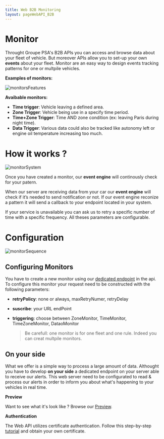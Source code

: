 ```yaml
---
title: Web B2B Monitoring
layout: pageWebAPI_B2B
---
```

# Monitor
Throught Groupe PSA's B2B APIs you can access and browse data about your fleet of vehicle.
But moreover APIs allow you to set-up your own **events** about your fleet.
Monitor are an easy way to design events tracking patterns for one or multpile vehicles.

**Examples of monitors:**

![monitorsFeatures]({{site.baseurl}}/assets/images/monitorsFeatures.png)


**Avaibable monitors:**
- **Time trigger**: Vehicle leaving a defined area.
- **Zone Trigger**: Vehicle being use in a specify time period.
- **Time+Zone Trigger**: Time AND zone condition (ex: leaving Paris during night time).
- **Data Trigger**: Various data could also be tracked like autonomy left or engine oil temperature increasing too much.

# How it works ?

![monitorSystem]({{site.baseurl}}/assets/images/monitorSystem.png)

Once you have created a monitor, our **event engine** will continously check for your patern.

When our server are receiving data from your car our **event engine** will check if it’s needed to send notification or not. If  our event engine reconize a pattern it will send a callback to your endpoint located in your system.

If your service is unavailable you can ask us to retry a specific number of time with a specific frequency. All theses parameters are configurable.

# Configuration
![monitorSequence]({{site.baseurl}}/assets/images/monitorSequence.png)

## Configuring Monitors
You have to create a new monitor using our [dedicated endpoint]({{site.baseurl}}/cloud_list_B2B/#/Monitors/createFleetVehicleMonitor) in the api.
To configure this monitor your request need to be constructed with the following parameters:
- **retryPolicy**: none or always, maxRetryNumer, retryDelay
- **suscribe**: your URL endPoint
- **triggering**: choose between ZoneMonitor, TimeMonitor, TimeZoneMonitor, DataoMonitor

    > Be carefull: one monitor is for one fleet and one rule. Indeed you can creat multpile monitors.

## On your side
What we offer is a simple way to process a large amount of data. Althought you have to develop **on your side** a dedicated endpoint on your server able to receive our alerts.
This web server need to be configurated to read & process our alerts in order to inform you about what's happening to your vehicles in real time.

**Preview**

Want to see what it's look like ? Browse our [Preview]({{site.baseurl}}/cloud_preview_B2B).

**Authentication**

The Web API utilizes certificate authentication. Follow this step-by-step [tutorial]({{site.baseurl}}/cloud_authentication_B2B) and obtain your own certificate.
